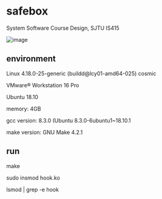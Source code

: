 # safebox
System Software Course Design, SJTU IS415


![image](https://user-images.githubusercontent.com/45849124/192436326-5534566c-5a46-4a85-a2e2-6d9993eb9325.png)

## environment

Linux 4.18.0-25-generic (buildd@lcy01-amd64-025) cosmic

VMware® Workstation 16 Pro

Ubuntu 18.10

memory: 4GB
	
gcc version: 8.3.0 (Ubuntu 8.3.0-6ubuntu1~18.10.1

make version: GNU Make 4.2.1

## run

make

sudo insmod hook.ko

lsmod | grep -e hook
